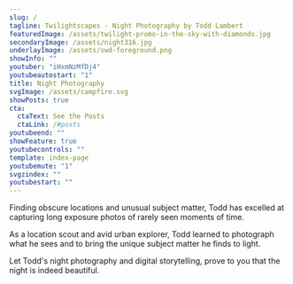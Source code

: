 ```yaml
---
slug: /
tagline: Twilightscapes - Night Photography by Todd Lambert
featuredImage: /assets/twilight-promo-in-the-sky-with-diamonds.jpg
secondaryImage: /assets/night316.jpg
underlayImage: /assets/swd-foreground.png
showInfo: ""
youtuber: "iHxmNzMfDj4"
youtubeautostart: "1"
title: Night Photography
svgImage: /assets/campfire.svg
showPosts: true
cta:
  ctaText: See the Posts
  ctaLink: /#posts
youtubeend: ""
showFeature: true
youtubecontrols: ""
template: index-page
youtubemute: "1"
svgzindex: ""
youtubestart: ""
---
```

Finding obscure locations and unusual subject matter, Todd has excelled at capturing long exposure photos of rarely seen moments of time.

As a location scout and avid urban explorer, Todd learned to photograph what he sees and to bring the unique subject matter he finds to light. 

Let Todd's night photography and digital storytelling, prove to you that the night is indeed beautiful.

